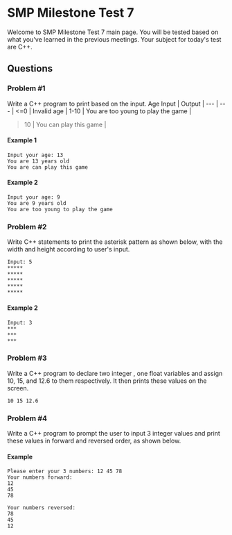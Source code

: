 # SMP Milestone Test 7

Welcome to SMP Milestone Test 7 main page. You will be tested based on what you've learned in the previous meetings. 
Your subject for today's test are C++.


## Questions

### Problem #1
Write a C++ program to print based on the input.
Age Input | Output |
--- | --- |
<=0 | Invalid age |
1-10 | You are too young to play the game |
>10 | You can play this game |

#### Example 1
```
Input your age: 13
You are 13 years old
You are can play this game
```
#### Example 2
```
Input your age: 9
You are 9 years old
You are too young to play the game
```

### Problem #2
Write C++ statements to print the asterisk pattern as shown below, with the width and height according to user's input.

```
Input: 5
***** 
***** 
***** 
***** 
***** 
```
#### Example 2
```
Input: 3
*** 
*** 
***
```

### Problem #3
Write a C++ program to declare two integer , one float variables and assign 10, 15, and 12.6 to them respectively. It then prints these values on the screen.

```
10 15 12.6
```

### Problem #4
Write a C++ program to prompt the user to input 3 integer values and print these values in forward and reversed order, as shown below.

#### Example
```
Please enter your 3 numbers: 12 45 78 
Your numbers forward: 
12 
45 
78 
  
Your numbers reversed: 
78 
45 
12 
```
